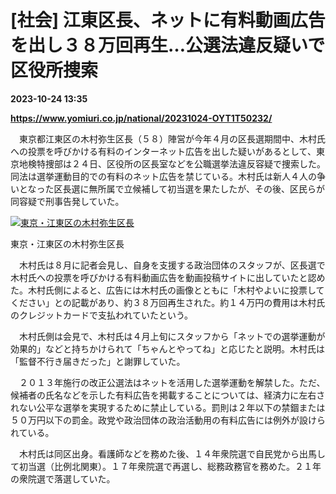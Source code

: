# [社会] 江東区長、ネットに有料動画広告を出し３８万回再生…公選法違反疑いで区役所捜索

**2023-10-24 13:35**

**https://www.yomiuri.co.jp/national/20231024-OYT1T50232/**

　東京都江東区の木村弥生区長（５８）陣営が今年４月の区長選期間中、木村氏への投票を呼びかける有料のインターネット広告を出した疑いがあるとして、東京地検特捜部は２４日、区役所の区長室などを公職選挙法違反容疑で捜索した。同法は選挙運動目的での有料のネット広告を禁じている。木村氏は新人４人の争いとなった区長選に無所属で立候補して初当選を果たしたが、その後、区民らが同容疑で刑事告発していた。

[![東京・江東区の木村弥生区長](https://www.yomiuri.co.jp/media/2023/10/20231024-OYT1I50174-1.jpg)](https://www.yomiuri.co.jp/pluralphoto/20231024-OYT1I50174/)

東京・江東区の木村弥生区長

　木村氏は８月に記者会見し、自身を支援する政治団体のスタッフが、区長選で木村氏への投票を呼びかける有料動画広告を動画投稿サイトに出していたと認めた。木村氏側によると、広告には木村氏の画像とともに「木村やよいに投票してください」との記載があり、約３８万回再生された。約１４万円の費用は木村氏のクレジットカードで支払われていたという。

　木村氏側は会見で、木村氏は４月上旬にスタッフから「ネットでの選挙運動が効果的」などと持ちかけられて「ちゃんとやってね」と応じたと説明。木村氏は「監督不行き届きだった」と謝罪していた。

　２０１３年施行の改正公選法はネットを活用した選挙運動を解禁した。ただ、候補者の氏名などを示した有料広告を掲載することについては、経済力に左右されない公平な選挙を実現するために禁止している。罰則は２年以下の禁錮または５０万円以下の罰金。政党や政治団体の政治活動用の有料広告には例外が設けられている。

　木村氏は同区出身。看護師などを務めた後、１４年衆院選で自民党から出馬して初当選（比例北関東）。１７年衆院選で再選し、総務政務官を務めた。２１年の衆院選で落選していた。